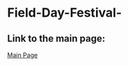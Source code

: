 # Field-Day-Festival-

## Link to the main page:
[Main Page](https://seoyoungpk.github.io/Field-Day-Festival-/fieldday.html)
